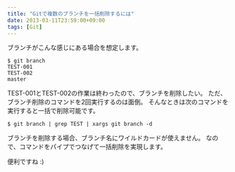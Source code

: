 ```yaml
---
title: "Gitで複数のブランチを一括削除するには"
date: 2013-03-11T23:59:00+09:00
tags: [Git] 
---
```


ブランチがこんな感じにある場合を想定します。

```
$ git branch
TEST-001
TEST-002
master
```

TEST-001とTEST-002の作業は終わったので、ブランチを削除したい。
ただ、ブランチ削除のコマンドを2回実行するのは面倒。
そんなときは次のコマンドを実行すると一括で削除可能です。

```
$ git branch | grep TEST | xargs git branch -d
```

ブランチを削除する場合、ブランチ名にワイルドカードが使えません。
なので、コマンドをパイプでつなげて一括削除を実現します。

便利ですね :)

